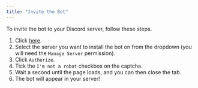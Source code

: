 ```yaml
---
title: "Invite the Bot"
---
```


To invite the bot to your Discord server, follow these steps.

1. Click [here](https://discordapp.com/oauth2/authorize?client_id=580573141898887199&scope=bot&permissions=8).
1. Select the server you want to install the bot on from the dropdown (you will need the `Manage Server` permission).
1. Click `Authorize`.
1. Tick the `I'm not a robot` checkbox on the captcha.
1. Wait a second until the page loads, and you can then close the tab.
1. The bot will appear in your server!
